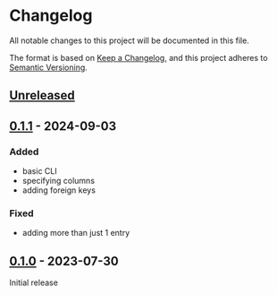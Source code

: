 # Changelog
All notable changes to this project will be documented in this file.

The format is based on [Keep a Changelog](https://keepachangelog.com/en/1.0.0/),
and this project adheres to [Semantic Versioning](https://semver.org/spec/v2.0.0.html).

## [Unreleased]

## [0.1.1] - 2024-09-03

### Added
* basic CLI
* specifying columns
* adding foreign keys

### Fixed
* adding more than just 1 entry

## [0.1.0] - 2023-07-30

Initial release

[Unreleased]: https://github.com/fmatter/fastcldf/compare/v0.0.1...HEAD
[0.1.1]: https://github.com/fmatter/fastcldf/compare/v0.0.1...v0.0.1
[0.1.0]: https://github.com/fmatter/fastcldf/commit/e128cae8a0516e1f25f8989ee05882a8c05bb608